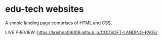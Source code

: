 # edu-tech websites
A simple landing page comprises of HTML and CSS.

LIVE PREVIEW :https://krishna09009.github.io/CODSOFT-LANDING-PAGE/
